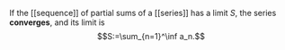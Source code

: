 If the [[sequence]] of partial sums of a [[series]] has a limit $S$, the series **converges**, and its limit is $$S:=\sum_{n=1}^\inf a_n.$$